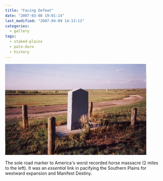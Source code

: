 ```yaml
---
title: "Facing Defeat"
date: "2007-03-08 19:01:14"
last_modified: "2007-04-09 14:13:11"
categories:
  - gallery
tags:
  - staked-plains
  - palo-duro
  - history  
---
```

![188](/images/gallery/188.jpg)

The sole road marker to America's worst recorded horse massacre (2 miles to the left). It was an _essential_ link in pacifying the Southern Plains for westward expansion and Manifest Destiny.
